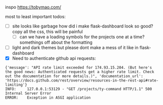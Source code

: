 inspo https://tobymao.com/

most to least important todos:
- [ ] site looks like garbage how did i make flask-dashboard look so good? copy all the css, this will be painful
  - [ ] can we have a loading symbols for the projects one at a time? somethings off about the formatting
- [ ] light and dark themes but please dont make a mess of it like in flask-dashboard
- [x] Need to authenticate github api requests:

```
{'message': "API rate limit exceeded for 174.93.15.204. (But here's the good news: Authenticated requests get a higher rate limit. Check out the documentation for more details.)", 'documentation_url': 'https://docs.github.com/rest/overview/resources-in-the-rest-api#rate-limiting'}
INFO:     127.0.0.1:53129 - "GET /projects/ty-command HTTP/1.1" 500 Internal Server Error
ERROR:    Exception in ASGI application
```
